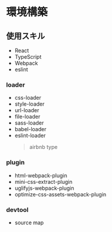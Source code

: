 # 環境構築
## 使用スキル
- React
- TypeScript
- Webpack
- eslint
### loader
- css-loader
- style-loader
- url-loader
- file-loader
- sass-loader
- babel-loader
- eslint-loader
    > airbnb type
### plugin
- html-webpack-plugin
- mini-css-extract-plugin
- uglifyjs-webpack-plugin
- optimize-css-assets-webpack-plugin
### devtool
- source map

